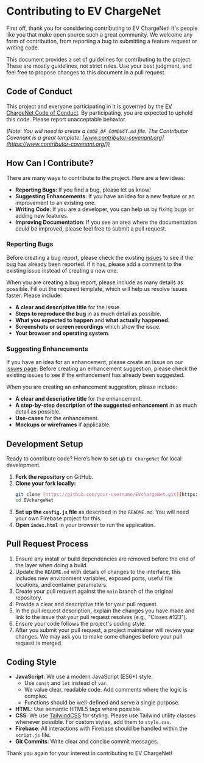 # Contributing to EV ChargeNet

First off, thank you for considering contributing to EV ChargeNet! It's people like you that make open source such a great community. We welcome any form of contribution, from reporting a bug to submitting a feature request or writing code.

This document provides a set of guidelines for contributing to the project. These are mostly guidelines, not strict rules. Use your best judgment, and feel free to propose changes to this document in a pull request.

## Code of Conduct

This project and everyone participating in it is governed by the [EV ChargeNet Code of Conduct](CODE_OF_CONDUCT.md). By participating, you are expected to uphold this code. Please report unacceptable behavior.

*(Note: You will need to create a `CODE_OF_CONDUCT.md` file. The Contributor Covenant is a great template: [www.contributor-covenant.org](https://www.contributor-covenant.org/))*

## How Can I Contribute?

There are many ways to contribute to the project. Here are a few ideas:

* **Reporting Bugs**: If you find a bug, please let us know!
* **Suggesting Enhancements**: If you have an idea for a new feature or an improvement to an existing one.
* **Writing Code**: If you are a developer, you can help us by fixing bugs or adding new features.
* **Improving Documentation**: If you see an area where the documentation could be improved, please feel free to submit a pull request.

### Reporting Bugs

Before creating a bug report, please check the existing [issues](https://github.com/your-username/your-repo-name/issues) to see if the bug has already been reported. If it has, please add a comment to the existing issue instead of creating a new one.

When you are creating a bug report, please include as many details as possible. Fill out the required template, which will help us resolve issues faster. Please include:

* **A clear and descriptive title** for the issue.
* **Steps to reproduce the bug** in as much detail as possible.
* **What you expected to happen** and **what actually happened**.
* **Screenshots or screen recordings** which show the issue.
* **Your browser and operating system**.

### Suggesting Enhancements

If you have an idea for an enhancement, please create an issue on our [issues page](https://github.com/your-username/your-repo-name/issues). Before creating an enhancement suggestion, please check the existing issues to see if the enhancement has already been suggested.

When you are creating an enhancement suggestion, please include:

* **A clear and descriptive title** for the enhancement.
* **A step-by-step description of the suggested enhancement** in as much detail as possible.
* **Use-cases** for the enhancement.
* **Mockups or wireframes** if applicable.

## Development Setup

Ready to contribute code? Here’s how to set up `EV ChargeNet` for local development.

1.  **Fork the repository** on GitHub.
2.  **Clone your fork locally:**
    ```sh
    git clone [https://github.com/your-username/EVchargeNet.git](https://github.com/your-username/EVchargeNet.git)
    cd EVchargeNet
    ```
3.  **Set up the `config.js` file** as described in the `README.md`. You will need your own Firebase project for this.
4.  **Open `index.html`** in your browser to run the application.

## Pull Request Process

1.  Ensure any install or build dependencies are removed before the end of the layer when doing a build.
2.  Update the `README.md` with details of changes to the interface, this includes new environment variables, exposed ports, useful file locations, and container parameters.
3.  Create your pull request against the `main` branch of the original repository.
4.  Provide a clear and descriptive title for your pull request.
5.  In the pull request description, explain the changes you have made and link to the issue that your pull request resolves (e.g., "Closes #123").
6.  Ensure your code follows the project's coding style.
7.  After you submit your pull request, a project maintainer will review your changes. We may ask you to make some changes before your pull request is merged.

## Coding Style

* **JavaScript**: We use a modern JavaScript (ES6+) style.
    * Use `const` and `let` instead of `var`.
    * We value clear, readable code. Add comments where the logic is complex.
    * Functions should be well-defined and serve a single purpose.
* **HTML**: Use semantic HTML5 tags where possible.
* **CSS**: We use [TailwindCSS](https://tailwindcss.com/) for styling. Please use Tailwind utility classes whenever possible. For custom styles, add them to `style.css`.
* **Firebase**: All interactions with Firebase should be handled within the `script.js` file.
* **Git Commits**: Write clear and concise commit messages.

Thank you again for your interest in contributing to EV ChargeNet!
